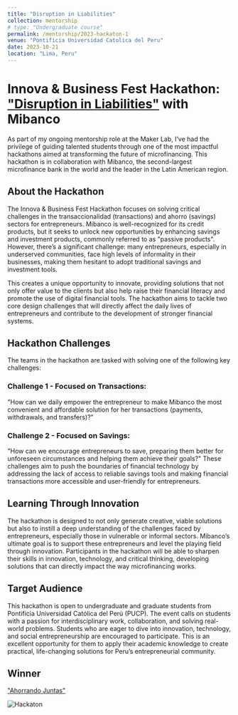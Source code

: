 ```yaml
---
title: "Disruption in Liabilities"
collection: mentorship
# type: "Undergraduate course"
permalink: /mentorship/2023-hackaton-1
venue: "Pontificia Universidad Catolica del Peru"
date: 2023-10-21
location: "Lima, Peru"
---
```


# Innova & Business Fest Hackathon: ["Disruption in Liabilities"](https://emprende.pucp.edu.pe/reto/mibanco/) with Mibanco

As part of my ongoing mentorship role at the Maker Lab, I’ve had the privilege of guiding talented students through one of the most impactful hackathons aimed at transforming the future of microfinancing. This hackathon is in collaboration with Mibanco, the second-largest microfinance bank in the world and the leader in the Latin American region.

## About the Hackathon
The Innova & Business Fest Hackathon focuses on solving critical challenges in the transaccionalidad (transactions) and ahorro (savings) sectors for entrepreneurs. Mibanco is well-recognized for its credit products, but it seeks to unlock new opportunities by enhancing savings and investment products, commonly referred to as "passive products". However, there’s a significant challenge: many entrepreneurs, especially in underserved communities, face high levels of informality in their businesses, making them hesitant to adopt traditional savings and investment tools.

This creates a unique opportunity to innovate, providing solutions that not only offer value to the clients but also help raise their financial literacy and promote the use of digital financial tools. The hackathon aims to tackle two core design challenges that will directly affect the daily lives of entrepreneurs and contribute to the development of stronger financial systems.

## Hackathon Challenges
The teams in the hackathon are tasked with solving one of the following key challenges:

### Challenge 1 - Focused on Transactions:
"How can we daily empower the entrepreneur to make Mibanco the most convenient and affordable solution for her transactions (payments, withdrawals, and transfers)?"
### Challenge 2 - Focused on Savings:
"How can we encourage entrepreneurs to save, preparing them better for unforeseen circumstances and helping them achieve their goals?"
These challenges aim to push the boundaries of financial technology by addressing the lack of access to reliable savings tools and making financial transactions more accessible and user-friendly for entrepreneurs.

## Learning Through Innovation
The hackathon is designed to not only generate creative, viable solutions but also to instill a deep understanding of the challenges faced by entrepreneurs, especially those in vulnerable or informal sectors. Mibanco’s ultimate goal is to support these entrepreneurs and level the playing field through innovation. Participants in the hackathon will be able to sharpen their skills in innovation, technology, and critical thinking, developing solutions that can directly impact the way microfinancing works.

## Target Audience
This hackathon is open to undergraduate and graduate students from Pontificia Universidad Católica del Perú (PUCP). The event calls on students with a passion for interdisciplinary work, collaboration, and solving real-world problems. Students who are eager to dive into innovation, technology, and social entrepreneurship are encouraged to participate. This is an excellent opportunity for them to apply their academic knowledge to create practical, life-changing solutions for Peru’s entrepreneurial community.

## Winner
["Ahorrando Juntas"](https://cide.pucp.edu.pe/ahorrando-juntas-la-aplicacion-que-premia-a-las-emprendedoras-peruanas-por-lograr-sus-metas-financieras/)


![Hackaton](../images/hackaton.png)